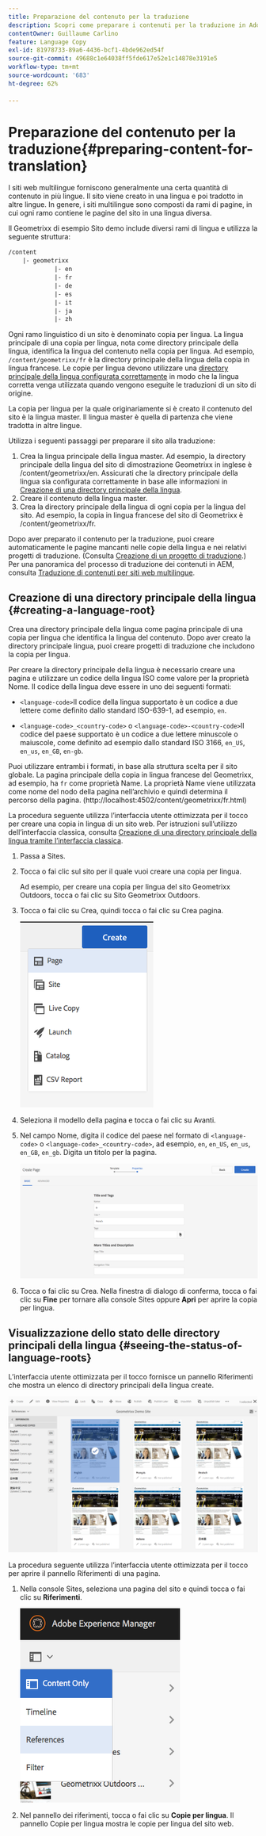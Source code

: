 ```yaml
---
title: Preparazione del contenuto per la traduzione
description: Scopri come preparare i contenuti per la traduzione in Adobe Experience Manager.
contentOwner: Guillaume Carlino
feature: Language Copy
exl-id: 81978733-89a6-4436-bcf1-4bde962ed54f
source-git-commit: 49688c1e64038ff5fde617e52e1c14878e3191e5
workflow-type: tm+mt
source-wordcount: '683'
ht-degree: 62%

---
```


# Preparazione del contenuto per la traduzione{#preparing-content-for-translation}

I siti web multilingue forniscono generalmente una certa quantità di contenuto in più lingue. Il sito viene creato in una lingua e poi tradotto in altre lingue. In genere, i siti multilingue sono composti da rami di pagine, in cui ogni ramo contiene le pagine del sito in una lingua diversa.

Il Geometrixx di esempio Sito demo include diversi rami di lingua e utilizza la seguente struttura:

```xml
/content
    |- geometrixx
             |- en
             |- fr
             |- de
             |- es
             |- it
             |- ja
             |- zh
```

Ogni ramo linguistico di un sito è denominato copia per lingua. La lingua principale di una copia per lingua, nota come directory principale della lingua, identifica la lingua del contenuto nella copia per lingua. Ad esempio, `/content/geometrixx/fr` è la directory principale della lingua della copia in lingua francese. Le copie per lingua devono utilizzare una [directory principale della lingua configurata correttamente](/help/sites-administering/tc-prep.md#creating-a-language-root) in modo che la lingua corretta venga utilizzata quando vengono eseguite le traduzioni di un sito di origine.

La copia per lingua per la quale originariamente si è creato il contenuto del sito è la lingua master. Il lingua master è quella di partenza che viene tradotta in altre lingue.

Utilizza i seguenti passaggi per preparare il sito alla traduzione:

1. Crea la lingua principale della lingua master. Ad esempio, la directory principale della lingua del sito di dimostrazione Geometrixx in inglese è /content/geometrixx/en. Assicurati che la directory principale della lingua sia configurata correttamente in base alle informazioni in [Creazione di una directory principale della lingua](/help/sites-administering/tc-prep.md#creating-a-language-root).
1. Creare il contenuto della lingua master.
1. Crea la directory principale della lingua di ogni copia per la lingua del sito. Ad esempio, la copia in lingua francese del sito di Geometrixx è /content/geometrixx/fr.

Dopo aver preparato il contenuto per la traduzione, puoi creare automaticamente le pagine mancanti nelle copie della lingua e nei relativi progetti di traduzione. (Consulta [Creazione di un progetto di traduzione](/help/sites-administering/tc-manage.md).) Per una panoramica del processo di traduzione dei contenuti in AEM, consulta [Traduzione di contenuti per siti web multilingue](/help/sites-administering/translation.md).

## Creazione di una directory principale della lingua {#creating-a-language-root}

Crea una directory principale della lingua come pagina principale di una copia per lingua che identifica la lingua del contenuto. Dopo aver creato la directory principale lingua, puoi creare progetti di traduzione che includono la copia per lingua.

Per creare la directory principale della lingua è necessario creare una pagina e utilizzare un codice della lingua ISO come valore per la proprietà Nome. Il codice della lingua deve essere in uno dei seguenti formati:

* `<language-code>`Il codice della lingua supportato è un codice a due lettere come definito dallo standard ISO-639-1, ad esempio, `en`.

* `<language-code>_<country-code>` o `<language-code>-<country-code>`Il codice del paese supportato è un codice a due lettere minuscole o maiuscole, come definito ad esempio dallo standard ISO 3166, `en_US`, `en_us`, `en_GB`, `en-gb`.

Puoi utilizzare entrambi i formati, in base alla struttura scelta per il sito globale.  La pagina principale della copia in lingua francese del Geometrixx, ad esempio, ha `fr` come proprietà Name. La proprietà Name viene utilizzata come nome del nodo della pagina nell’archivio e quindi determina il percorso della pagina. (http://localhost:4502/content/geometrixx/fr.html)

La procedura seguente utilizza l’interfaccia utente ottimizzata per il tocco per creare una copia in lingua di un sito web. Per istruzioni sull’utilizzo dell’interfaccia classica, consulta [Creazione di una directory principale della lingua tramite l’interfaccia classica](/help/sites-administering/tc-lroot-classic.md).

1. Passa a Sites.
1. Tocca o fai clic sul sito per il quale vuoi creare una copia per lingua.

   Ad esempio, per creare una copia per lingua del sito Geometrixx Outdoors, tocca o fai clic su Sito Geometrixx Outdoors.

1. Tocca o fai clic su Crea, quindi tocca o fai clic su Crea pagina.

   ![chlimage_1-21](assets/chlimage_1-21a.png)

1. Seleziona il modello della pagina e tocca o fai clic su Avanti.
1. Nel campo Nome, digita il codice del paese nel formato di `<language-code>` o `<language-code>_<country-code>`, ad esempio, `en`, `en_US`, `en_us`, `en_GB`, `en_gb`. Digita un titolo per la pagina.

   ![chlimage_1-22](assets/chlimage_1-22a.png)

1. Tocca o fai clic su Crea. Nella finestra di dialogo di conferma, tocca o fai clic su **Fine** per tornare alla console Sites oppure **Apri** per aprire la copia per lingua.

## Visualizzazione dello stato delle directory principali della lingua {#seeing-the-status-of-language-roots}

L’interfaccia utente ottimizzata per il tocco fornisce un pannello Riferimenti che mostra un elenco di directory principali della lingua create.

![chlimage_1-23](assets/chlimage_1-23a.png)

La procedura seguente utilizza l’interfaccia utente ottimizzata per il tocco per aprire il pannello Riferimenti di una pagina.

1. Nella console Sites, seleziona una pagina del sito e quindi tocca o fai clic su **Riferimenti**.

   ![chlimage_1-24](assets/chlimage_1-24a.png)

1. Nel pannello dei riferimenti, tocca o fai clic su **Copie per lingua**. Il pannello Copie per lingua mostra le copie per lingua del sito web.
